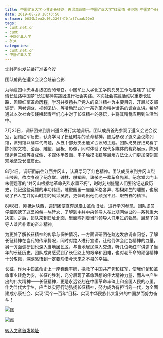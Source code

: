 ```yaml
---
title: 中国矿业大学->重走长征路，再温革命情——中国矿业大学“红军情 长征路 中国梦”长征精神实践团开展暑期实践 | cumt.net.cn
date: 2019-08-28 18:43:50
urlname: 0850b3ea2d9fc324f470faf7caab56e5
tags: 
- cumt.net.cn
- cumt
- 中国矿业大学
- 矿大
categories:
- cumt.net.cn
- 中国矿业大学
---
```



实践团出发前举行准备会议

团队成员在遵义会议会址前合影

为响应团中央与各级团委的号召，中国矿业大学化工学院党员工作站组建了“红军情长征路中国梦”长征精神实践团进行社会实践。本次社会实践活动以重走长征路、回顾红军革命历程，学习并发扬共产党人的奋斗精神为主要目的，开展以支部调研、问卷调查、视频采访、等活动形式的一系列革命精神谱系的调查宣讲。希望通过本次社会实践唤起青年们心中对于长征精神的感悟，并将其精髓应用到生活当中。

7月25日，调研团来到贵州遵义进行实地调研。团队成员首先参观了遵义会议会议室，回顾红军历史，认真学习了长征时期的革命精神，随后参观了遵义会议陈列馆，陈列馆以编年代专题，从五个部分突出遵义会议的主题。团队成员仔细观看了陈列的文物、油画、雕塑、展板、影像，同时体验了现代多媒体的精彩展示。陈列馆运用三维等身成像、多媒体半景画、电子触摸书籍等展示方法让人们更加深刻直观地感受长征历史。

8月4日，调研团前往江西井冈山，认真学习了红色精神。团队成员来到井冈山烈士陵园，依次参观了纪念堂、碑林、雕塑园，致敬老一辈革命先烈。纪念堂大门上朱德题写的“井冈山根据地革命先烈永垂不朽”，时时刻刻提醒人们要铭记这段历史，铭记这些英雄的丰功伟绩。雕塑园里一座座风格各异、栩栩如生的雕塑，也展现了伟人在井冈山时期的风采英姿，更体现出他们顽强不屈、艰苦奋的精神。

8月8日，刚抵达陕西，调研团便直奔凤凰山革命旧址，进行学习参观。团队成员仔细阅读了这里的每一块碑文，了解到中共中央领导人在此期间做出的一系列重大决策。之后，团队来到旧址北面，里面陈列着当时领导人们用过的物品，展现了领导人艰苦朴素的奋斗精神。

为更好了解长征精神的传承与保护情况，一方面调研团在路边发放调查问卷，了解长征精神在当代的传承情况，同时对路人进行宣讲，让他们体会红色精神的力量，另一方面调研团也深入当地居民区，与当地居民深入交流，听几位老红军讲述了当年的长征历史，团队成员感受到了长征路上的艰辛和困难，也对老革命的顽强精神十分敬佩，深深感悟到一定要珍惜今天来之不易的幸福。

长征，作为中国革命史上一座巍巍丰碑，挽救了中国共产党和红军，使我们党和革命事业转危为安，长征的胜利，充分展现了革命理想的伟大精神力量，而从中产生出的伟大精神——长征精神，更是永远铭刻在中国革命丰碑上和全国人民的心里。作为当代大学生，应当以实际行动弘扬长征精神，努力成为有担当的一代，为全面建成小康社会、实现“两个一百年”目标、实现中华民族伟大复兴的中国梦而努力奋斗！



![图](http://xwzx.cumt.edu.cn/_upload/article/images/a7/1c/6f1e50ab4ae8831219fd773eecf0/784c895c-4351-45c5-8350-0ed2966f1957.jpg)

![图](http://xwzx.cumt.edu.cn/_upload/article/images/a7/1c/6f1e50ab4ae8831219fd773eecf0/72986cc0-418d-4704-9e60-fc20ce507516.jpg)

[转入文章首发地址](http://xwzx.cumt.edu.cn/32/4a/c523a537162/page.htm)